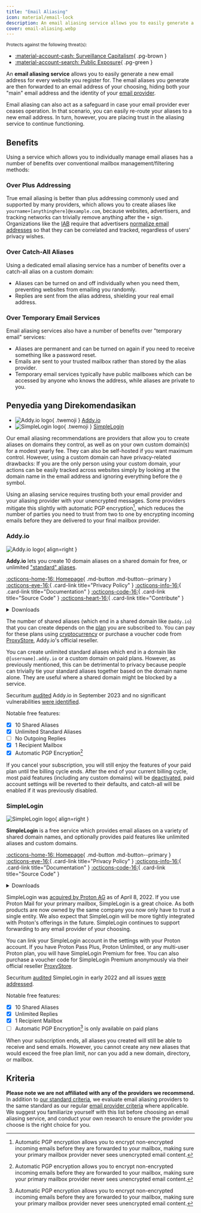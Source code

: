 ```yaml
---
title: "Email Aliasing"
icon: material/email-lock
description: An email aliasing service allows you to easily generate a new email address for every website you register for.
cover: email-aliasing.webp
---
```


<small>Protects against the following threat(s):</small>

- [:material-account-cash: Surveillance Capitalism](basics/common-threats.md#surveillance-as-a-business-model){ .pg-brown }
- [:material-account-search: Public Exposure](basics/common-threats.md#limiting-public-information){ .pg-green }

An **email aliasing service** allows you to easily generate a new email address for every website you register for. The email aliases you generate are then forwarded to an email address of your choosing, hiding both your "main" email address and the identity of your [email provider](email.md).

Email aliasing can also act as a safeguard in case your email provider ever ceases operation. In that scenario, you can easily re-route your aliases to a new email address. In turn, however, you are placing trust in the aliasing service to continue functioning.

## Benefits

Using a service which allows you to individually manage email aliases has a number of benefits over conventional mailbox management/filtering methods:

### Over Plus Addressing

True email aliasing is better than plus addressing commonly used and supported by many providers, which allows you to create aliases like `yourname+[anythinghere]@example.com`, because websites, advertisers, and tracking networks can trivially remove anything after the `+` sign. Organizations like the [IAB](https://en.wikipedia.org/wiki/Interactive_Advertising_Bureau) require that advertisers [normalize email addresses](https://shkspr.mobi/blog/2023/01/the-iab-loves-tracking-users-but-it-hates-users-tracking-them) so that they can be correlated and tracked, regardless of users' privacy wishes.

### Over Catch-All Aliases

Using a dedicated email aliasing service has a number of benefits over a catch-all alias on a custom domain:

- Aliases can be turned on and off individually when you need them, preventing websites from emailing you randomly.
- Replies are sent from the alias address, shielding your real email address.

### Over Temporary Email Services

Email aliasing services also have a number of benefits over "temporary email" services:

- Aliases are permanent and can be turned on again if you need to receive something like a password reset.
- Emails are sent to your trusted mailbox rather than stored by the alias provider.
- Temporary email services typically have public mailboxes which can be accessed by anyone who knows the address, while aliases are private to you.

## Penyedia yang Direkomendasikan

<div class="grid cards" markdown>

- ![Addy.io logo](assets/img/email-aliasing/addy.svg){ .twemoji } [Addy.io](email-aliasing.md#addyio)
- ![SimpleLogin logo](assets/img/email-aliasing/simplelogin.svg){ .twemoji } [SimpleLogin](email-aliasing.md#simplelogin)

</div>

Our email aliasing recommendations are providers that allow you to create aliases on domains they control, as well as on your own custom domain(s) for a modest yearly fee. They can also be self-hosted if you want maximum control. However, using a custom domain can have privacy-related drawbacks: If you are the only person using your custom domain, your actions can be easily tracked across websites simply by looking at the domain name in the email address and ignoring everything before the `@` symbol.

Using an aliasing service requires trusting both your email provider and your aliasing provider with your unencrypted messages. Some providers mitigate this slightly with automatic PGP encryption[^1], which reduces the number of parties you need to trust from two to one by encrypting incoming emails before they are delivered to your final mailbox provider.

### Addy.io

<div class="admonition recommendation" markdown>

![Addy.io logo](assets/img/email-aliasing/addy.svg){ align=right }

**Addy.io** lets you create 10 domain aliases on a shared domain for free, or unlimited ["standard" aliases](https://addy.io/faq/#what-is-a-standard-alias).

[:octicons-home-16: Homepage](https://addy.io){ .md-button .md-button--primary }
[:octicons-eye-16:](https://addy.io/privacy){ .card-link title="Privacy Policy" }
[:octicons-info-16:](https://addy.io/faq){ .card-link title="Documentation" }
[:octicons-code-16:](https://github.com/anonaddy){ .card-link title="Source Code" }
[:octicons-heart-16:](https://addy.io/donate){ .card-link title="Contribute" }

<details class="downloads" markdown>
<summary>Downloads</summary>

- [:simple-googleplay: Google Play](https://addy.io/faq/#is-there-an-android-app)
- [:simple-appstore: App Store](https://addy.io/faq/#is-there-an-ios-app)
- [:simple-firefoxbrowser: Firefox](https://addons.mozilla.org/firefox/addon/addy_io)
- [:simple-googlechrome: Chrome](https://chrome.google.com/webstore/detail/iadbdpnoknmbdeolbapdackdcogdmjpe)

</details>

</div>

The number of shared aliases (which end in a shared domain like `@addy.io`) that you can create depends on the [plan](https://addy.io/#pricing) you are subscribed to. You can pay for these plans using [cryptocurrency](https://addy.io/help/subscribing-with-cryptocurrency) or purchase a voucher code from [ProxyStore](https://addy.io/help/voucher-codes), Addy.io's official reseller.

You can create unlimited standard aliases which end in a domain like `@[username].addy.io` or a custom domain on paid plans. However, as previously mentioned, this can be detrimental to privacy because people can trivially tie your standard aliases together based on the domain name alone. They are useful where a shared domain might be blocked by a service.

Securitum [audited](https://addy.io/blog/addy-io-passes-independent-security-audit) Addy.io in September 2023 and no significant vulnerabilities [were identified](https://addy.io/addy-io-security-audit.pdf).

Notable free features:

- [x] 10 Shared Aliases
- [x] Unlimited Standard Aliases
- [ ] No Outgoing Replies
- [x] 1 Recipient Mailbox
- [x] Automatic PGP Encryption[^1]

If you cancel your subscription, you will still enjoy the features of your paid plan until the billing cycle ends. After the end of your current billing cycle, most paid features (including any custom domains) will be [deactivated](https://addy.io/faq/#what-happens-if-i-have-a-subscription-but-then-cancel-it), paid account settings will be reverted to their defaults, and catch-all will be enabled if it was previously disabled.

### SimpleLogin

<div class="admonition recommendation" markdown>

![SimpleLogin logo](assets/img/email-aliasing/simplelogin.svg){ align=right }

**SimpleLogin** is a free service which provides email aliases on a variety of shared domain names, and optionally provides paid features like unlimited aliases and custom domains.

[:octicons-home-16: Homepage](https://simplelogin.io){ .md-button .md-button--primary }
[:octicons-eye-16:](https://simplelogin.io/privacy){ .card-link title="Privacy Policy" }
[:octicons-info-16:](https://simplelogin.io/docs){ .card-link title="Documentation" }
[:octicons-code-16:](https://github.com/simple-login){ .card-link title="Source Code" }

<details class="downloads" markdown>
<summary>Downloads</summary>

- [:simple-googleplay: Google Play](https://play.google.com/store/apps/details?id=io.simplelogin.android)
- [:simple-appstore: App Store](https://apps.apple.com/app/id1494359858)
- [:simple-github: GitHub](https://github.com/simple-login/Simple-Login-Android/releases)
- [:simple-firefoxbrowser: Firefox](https://addons.mozilla.org/firefox/addon/simplelogin)
- [:simple-googlechrome: Chrome](https://chrome.google.com/webstore/detail/dphilobhebphkdjbpfohgikllaljmgbn)
- [:fontawesome-brands-edge: Edge](https://microsoftedge.microsoft.com/addons/detail/diacfpipniklenphgljfkmhinphjlfff)
- [:simple-safari: Safari](https://apps.apple.com/app/id6475835429)

</details>

</div>

SimpleLogin was [acquired by Proton AG](https://proton.me/news/proton-and-simplelogin-join-forces) as of April 8, 2022. If you use Proton Mail for your primary mailbox, SimpleLogin is a great choice. As both products are now owned by the same company you now only have to trust a single entity. We also expect that SimpleLogin will be more tightly integrated with Proton's offerings in the future. SimpleLogin continues to support forwarding to any email provider of your choosing.

You can link your SimpleLogin account in the settings with your Proton account. If you have Proton Pass Plus, Proton Unlimited, or any multi-user Proton plan, you will have SimpleLogin Premium for free. You can also purchase a voucher code for SimpleLogin Premium anonymously via their official reseller [ProxyStore](https://simplelogin.io/faq).

Securitum [audited](https://simplelogin.io/blog/security-audit) SimpleLogin in early 2022 and all issues [were addressed](https://simplelogin.io/audit2022/web.pdf).

Notable free features:

- [x] 10 Shared Aliases
- [x] Unlimited Replies
- [x] 1 Recipient Mailbox
- [ ] Automatic PGP Encryption[^1] is only available on paid plans

When your subscription ends, all aliases you created will still be able to receive and send emails. However, you cannot create any new aliases that would exceed the free plan limit, nor can you add a new domain, directory, or mailbox.

## Kriteria

**Please note we are not affiliated with any of the providers we recommend.** In addition to [our standard criteria](about/criteria.md), we evaluate email aliasing providers to the same standard as our regular [email provider criteria](email.md#criteria) where applicable. We suggest you familiarize yourself with this list before choosing an email aliasing service, and conduct your own research to ensure the provider you choose is the right choice for you.

[^1]: Automatic PGP encryption allows you to encrypt non-encrypted incoming emails before they are forwarded to your mailbox, making sure your primary mailbox provider never sees unencrypted email content.
